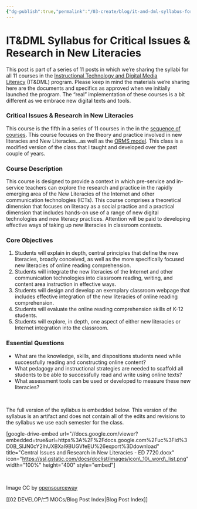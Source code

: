 ```yaml
---
{"dg-publish":true,"permalink":"/03-create/blog/it-and-dml-syllabus-for-critical-issues-and-research-in-new-literacies/","title":"IT&DML Syllabus for Critical Issues & Research in New Literacies","tags":["itdml"]}
---
```


# IT&DML Syllabus for Critical Issues & Research in New Literacies

This post is part of a series of 11 posts in which we’re sharing the syllabi for all 11 courses in the [Instructional Technology and Digital Media Literacy](http://www.newhaven.edu/4486/academic-programs/graduate-programs/instructional-technologies/) (IT&DML) program. Please keep in mind the materials we’re sharing here are the documents and specifics as approved when we initially launched the program. The “real” implementation of these courses is a bit different as we embrace new digital texts and tools.

### Critical Issues & Research in New Literacies

This course is the fifth in a series of 11 courses in the in the [sequence of courses](http://wiobyrne.com/course-sequence-for-the-instructional-technology-digital-media-literacy-program/). This course focuses on the theory and practice involved in new literacies and New Literacies...as well as the [ORMS model](http://wiobyrne.com/tag/orms/). This class is a modified version of the class that I taught and developed over the past couple of years.

### Course Description

This course is designed to provide a context in which pre-service and in-service teachers can explore the research and practice in the rapidly emerging area of the New Literacies of the Internet and other communication technologies (ICTs). This course comprises a theoretical dimension that focuses on literacy as a social practice and a practical dimension that includes hands-on use of a range of new digital technologies and new literacy practices. Attention will be paid to developing effective ways of taking up new literacies in classroom contexts.

### Core Objectives

1. Students will explain in depth, central principles that define the new literacies, broadly conceived, as well as the more specifically focused new literacies of online reading comprehension.
2. Students will integrate the new literacies of the Internet and other communication technologies into classroom reading, writing, and content area instruction in effective ways.
3. Students will design and develop an exemplary classroom webpage that includes effective integration of the new literacies of online reading comprehension.
4. Students will evaluate the online reading comprehension skills of K-12 students.
5. Students will explore, in depth, one aspect of either new literacies or Internet integration into the classroom.

### Essential Questions

- What are the knowledge, skills, and dispositions students need while successfully reading and constructing online content?
- What pedagogy and instructional strategies are needed to scaffold all students to be able to successfully read and write using online texts?
- What assessment tools can be used or developed to measure these new literacies?

 

The full version of the syllabus is embedded below. This version of the syllabus is an artifact and does not contain all of the edits and revisions to the syllabus we use each semester for the class.

\[google-drive-embed url="//docs.google.com/viewer?embedded=true&url=https%3A%2F%2Fdocs.google.com%2Fuc%3Fid%3D0B\_SIJN0cY2IhUXBXal9BUGVfeEU%26export%3Ddownload" title="Central Issues and Research in New Literacies - ED 7720.docx" icon="https://ssl.gstatic.com/docs/doclist/images/icon\_10\_word\_list.png" width="100%" height="400" style="embed"\]

 

Image CC by [opensourceway](https://www.flickr.com/photos/opensourceway/5161093869/in/set-72157628737045569/)

[[02 DEVELOP/🗂️ MOCs/Blog Post Index\|Blog Post Index]]